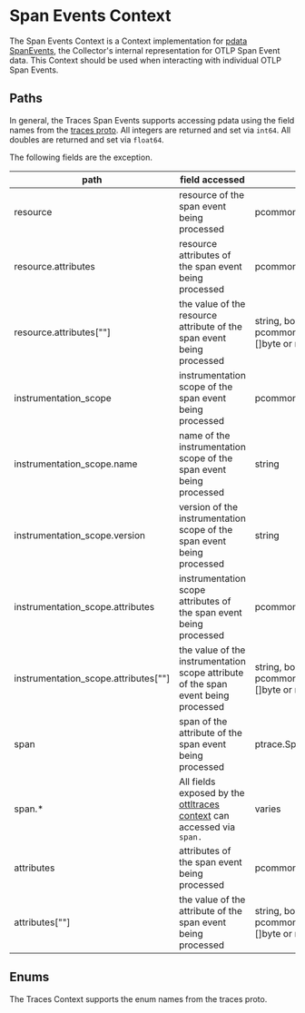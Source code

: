 # Span Events Context

The Span Events Context is a Context implementation for [pdata SpanEvents](https://github.com/open-telemetry/opentelemetry-collector/blob/main/pdata/ptrace/generated_traces.go), the Collector's internal representation for OTLP Span Event data.  This Context should be used when interacting with individual OTLP Span Events.

## Paths
In general, the Traces Span Events supports accessing pdata using the field names from the [traces proto](https://github.com/open-telemetry/opentelemetry-proto/blob/main/opentelemetry/proto/trace/v1/trace.proto).  All integers are returned and set via `int64`.  All doubles are returned and set via `float64`.

The following fields are the exception.

| path                                   | field accessed                                                                                                                                                                    | type                                                                    |
|----------------------------------------|-----------------------------------------------------------------------------------------------------------------------------------------------------------------------------------|-------------------------------------------------------------------------|
| resource                               | resource of the span event being processed                                                                                                                                        | pcommon.Resource                                                        |
| resource.attributes                    | resource attributes of the span event being processed                                                                                                                             | pcommon.Map                                                             |
| resource.attributes\[""\]              | the value of the resource attribute of the span event being processed                                                                                                             | string, bool, int64, float64, pcommon.Map, pcommon.Slice, []byte or nil |
| instrumentation_scope                  | instrumentation scope of the span event being processed                                                                                                                           | pcommon.InstrumentationScope                                            |
| instrumentation_scope.name             | name of the instrumentation scope of the span event being processed                                                                                                               | string                                                                  |
| instrumentation_scope.version          | version of the instrumentation scope of the span event being processed                                                                                                            | string                                                                  |
| instrumentation_scope.attributes       | instrumentation scope attributes of the span event being processed                                                                                                                | pcommon.Map                                                             |
| instrumentation_scope.attributes\[""\] | the value of the instrumentation scope attribute of the span event being processed                                                                                                | string, bool, int64, float64, pcommon.Map, pcommon.Slice, []byte or nil |
| span                                   | span of the attribute of the span event being processed                                                                                                                           | ptrace.Span                                                             |
| span.*                                 | All fields exposed by the [ottltraces context](https://github.com/open-telemetry/opentelemetry-collector-contrib/tree/main/pkg/ottl/contexts/ottltraces) can accessed via `span.` | varies                                                                  |
| attributes                             | attributes of the span event being processed                                                                                                                                      | pcommon.Map                                                             |
| attributes\[""\]                       | the value of the attribute of the span event being processed                                                                                                                      | string, bool, int64, float64, pcommon.Map, pcommon.Slice, []byte or nil |

## Enums

The Traces Context supports the enum names from the traces proto.
